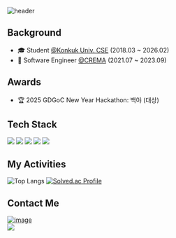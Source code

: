 

<div>
  
  <!--Header-->
  ![header](https://capsule-render.vercel.app/api?type=blur&color=gradient&height=300&fontColor=d6ace6&section=header&text=KiHoon's&nbsp;Github)
  
</div>

<div>
  <!--Body-->

  ## Background
  - 🎓 Student [@Konkuk Univ. CSE](https://www.konkuk.ac.kr/konkuk/index.do) (2018.03 ~ 2026.02)
  - 💼 Software Engineer [@CREMA](https://www.cre.ma) (2021.07 ~ 2023.09)

  ## Awards
  - 🏆 2025 GDGoC New Year Hackathon: 백야 (대상)

  ## Tech Stack
  <img src="https://img.shields.io/badge/java-007396?style=for-the-badge&logo=OpenJDK&logoColor=white">
  <img src="https://img.shields.io/badge/springboot-6DB33F?style=for-the-badge&logo=springboot&logoColor=white">
  <img src="https://img.shields.io/badge/Ruby-CC342D?style=for-the-badge&logo=Ruby&logoColor=white">
  <img src="https://img.shields.io/badge/Rails-D30001?style=for-the-badge&logo=RubyonRails&logoColor=white">
  <img src="https://img.shields.io/badge/JavaScript-F7DF1E?style=for-the-badge&logo=JavaScript&logoColor=white">
  

  ## My Activities
 
  <!--[![Top Langs](https://github-readme-stats.vercel.app/api/top-langs/?username=sudo-Terry&layout=pie)](https://github.com/sudo-Terry/github-readme-stats)-->
  ![Top Langs](https://github-readme-stats.vercel.app/api/top-langs/?username=sudo-Terry&layout=compact)
  [![Solved.ac Profile](http://mazassumnida.wtf/api/v2/generate_badge?boj=rlgnsdl0510)](https://solved.ac/rlgnsdl0510/)


  ## Contact Me
  [![image](https://img.shields.io/badge/LinkedIn-0077B5?style=for-the-badge&logo=linkedin&logoColor=white)](https://www.linkedin.com/in/kihoon-kim-a40902251/)
  <br/>
  <a href="mailto:contact.terrykim@gmail.com"><img src="https://img.shields.io/badge/Gmail-d14836?style=flat-square&logo=Gmail&logoColor=white&link=contact.terrykim@gmail.com"/></a>

</div>
